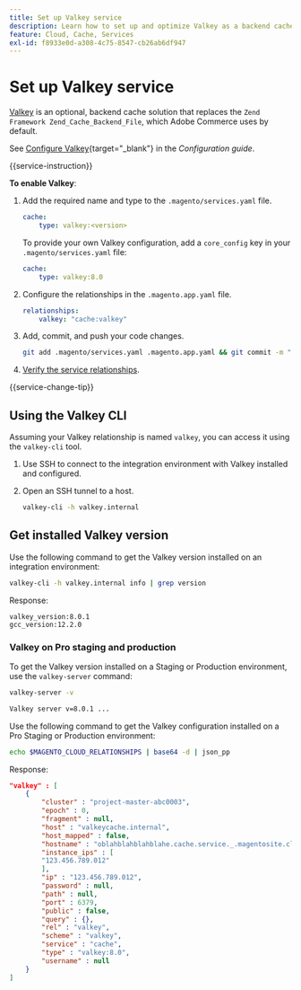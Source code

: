 ```yaml
---
title: Set up Valkey service
description: Learn how to set up and optimize Valkey as a backend cache solution for Adobe Commerce on Cloud Infrastructure.
feature: Cloud, Cache, Services
exl-id: f8933e0d-a308-4c75-8547-cb26ab6df947
---
```

# Set up Valkey service

[Valkey](https://valkey.io) is an optional, backend cache solution that replaces the `Zend Framework Zend_Cache_Backend_File`, which Adobe Commerce uses by default.

See [Configure Valkey](https://experienceleague.adobe.com/docs/commerce-operations/configuration-guide/cache/valkey/config-valkey.html){target="_blank"} in the _Configuration guide_.

{{service-instruction}}

**To enable Valkey**:

1. Add the required name and type to the `.magento/services.yaml` file.

   ```yaml
   cache:
       type: valkey:<version>
   ```

   To provide your own Valkey configuration, add a `core_config` key in your `.magento/services.yaml` file:

   ```yaml
   cache:
       type: valkey:8.0
   ```

1. Configure the relationships in the `.magento.app.yaml` file.

   ```yaml
   relationships:
       valkey: "cache:valkey"
   ```

1. Add, commit, and push your code changes.

   ```bash
   git add .magento/services.yaml .magento.app.yaml && git commit -m "Enable valkey service" && git push origin <branch-name>
   ```

1. [Verify the service relationships](services-yaml.md#service-relationships).

{{service-change-tip}}

## Using the Valkey CLI

Assuming your Valkey relationship is named `valkey`, you can access it using the `valkey-cli` tool.

1. Use SSH to connect to the integration environment with Valkey installed and configured.

1. Open an SSH tunnel to a host.

   ```bash
   valkey-cli -h valkey.internal
   ```

## Get installed Valkey version

Use the following command to get the Valkey version installed on an integration environment:

  ```bash
  valkey-cli -h valkey.internal info | grep version
  ```

Response:

```
valkey_version:8.0.1
gcc_version:12.2.0
```

### Valkey on Pro staging and production

To get the Valkey version installed on a Staging or Production environment, use the `valkey-server` command:

```bash
valkey-server -v
```

```bash
Valkey server v=8.0.1 ...
```

Use the following command to get the Valkey configuration installed on a Pro Staging or Production environment:

```bash
echo $MAGENTO_CLOUD_RELATIONSHIPS | base64 -d | json_pp
```

Response:

```json
"valkey" : [
    {
        "cluster" : "project-master-abc0003",
        "epoch" : 0,
        "fragment" : null,
        "host" : "valkeycache.internal",
        "host_mapped" : false,
        "hostname" : "oblahblahblahblahe.cache.service._.magentosite.cloud",
        "instance_ips" : [
        "123.456.789.012"
        ],
        "ip" : "123.456.789.012",
        "password" : null,
        "path" : null,
        "port" : 6379,
        "public" : false,
        "query" : {},
        "rel" : "valkey",
        "scheme" : "valkey",
        "service" : "cache",
        "type" : "valkey:8.0",
        "username" : null
    }
]
```
